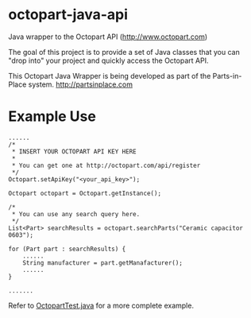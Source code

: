 octopart-java-api
=================

Java wrapper to the Octopart API (http://www.octopart.com)

The goal of this project is to provide a set of Java classes that you can "drop into" your project and
quickly access the Octopart API.

This Octopart Java Wrapper is being developed as part of the Parts-in-Place system. http://partsinplace.com

Example Use
===========

```
......
/*
 * INSERT YOUR OCTOPART API KEY HERE
 * 
 * You can get one at http://octopart.com/api/register
 */
Octopart.setApiKey("<your_api_key>");

Octopart octopart = Octopart.getInstance();

/* 
 * You can use any search query here.
 */
List<Part> searchResults = octopart.searchParts("Ceramic capacitor 0603");

for (Part part : searchResults) {
	......
	String manufacturer = part.getManafacturer();
	......
}

.......
```

Refer to <a href="src/com/partsinplace/octopart/OctopartTest.java">OctopartTest.java</a> for a more complete example.

